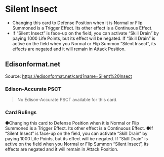 # Silent Insect

*   Changing this card to Defense Position when it is Normal or Flip Summoned is a Trigger Effect. Its other effect is a Continuous Effect.
*   If “Silent Insect” is face-up on the field, you can activate “Skill Drain” by paying 1000 Life Points, but its effect will be negated. If “Skill Drain” is active on the field when you Normal or Flip Summon “Silent Insect”, its effects are negated and it will remain in Attack Position.

## Edisonformat.net

Source: https://edisonformat.net/card?name=Silent%20Insect

### Edison-Accurate PSCT

> No Edison-Accurate PSCT available for this card.

### Card Rulings

●Changing this card to Defense Position when it is Normal or Flip Summoned is a Trigger Effect. Its other effect is a Continuous Effect.
●If “Silent Insect” is face-up on the field, you can activate “Skill Drain” by paying 1000 Life Points, but its effect will be negated. If “Skill Drain” is active on the field when you Normal or Flip Summon “Silent Insect”, its effects are negated and it will remain in Attack Position.
            